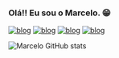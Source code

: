 ### Olá!! Eu sou o Marcelo. 😁


[![blog](https://img.shields.io/badge/LinkedIn-0077B5?style=for-the-badge&logo=linkedin&logoColor=white)](https://www.linkedin.com/in/marcelo-sampaio-780922246/)
[![blog](https://img.shields.io/badge/Instagram-E4405F?style=for-the-badge&logo=instagram&logoColor=white)](https://www.instagram.com/1.marcelojunior/)
[![blog](https://img.shields.io/badge/Twitch-9146FF?style=for-the-badge&logo=twitch&logoColor=white)](https://www.twitch.tv/mikarusenpaii)
[![blog](https://img.shields.io/badge/YouTube_Gaming-FF0000?style=for-the-badge&logo=youtube-gaming&logoColor=white)](https://www.youtube.com/channel/UCX3upv97Cjk_1cJOy9ILl1g)

![Marcelo GitHub stats](https://github-readme-stats.vercel.app/api?username=marcelojr1&show_icons=true&theme=tokyonight)
